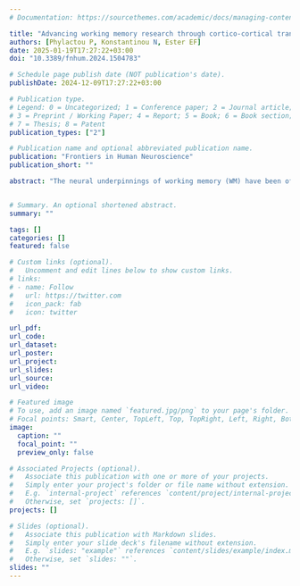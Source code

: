 ```yaml
---
# Documentation: https://sourcethemes.com/academic/docs/managing-content/

title: "Advancing working memory research through cortico-cortical transcranial magnetic stimulation"
authors: [Phylactou P, Konstantinou N, Ester EF]
date: 2025-01-19T17:27:22+03:00
doi: "10.3389/fnhum.2024.1504783"

# Schedule page publish date (NOT publication's date).
publishDate: 2024-12-09T17:27:22+03:00

# Publication type.
# Legend: 0 = Uncategorized; 1 = Conference paper; 2 = Journal article;
# 3 = Preprint / Working Paper; 4 = Report; 5 = Book; 6 = Book section;
# 7 = Thesis; 8 = Patent
publication_types: ["2"]

# Publication name and optional abbreviated publication name.
publication: "Frontiers in Human Neuroscience"
publication_short: ""

abstract: "The neural underpinnings of working memory (WM) have been of continuous scientific interest for decades. As the understanding of WM progresses and new theories, such as the distributed view of WM, develop, the need to advance the methods used to study WM also arises. This perspective discusses how building from the state-of-the-art in the field of transcranial magnetic stimulation (TMS), and utilising cortico-cortical TMS, may pave the way for testing some of the predictions proposed by the distributed WM view. Further, after briefly discussing current barriers that need to be overcome for implementing cortico-cortical TMS for WM research, examples of how cortico-cortical TMS may be employed in the context of WM research are provided, guided by the ongoing debate on the sensory recruitment framework."


# Summary. An optional shortened abstract.
summary: ""

tags: []
categories: []
featured: false

# Custom links (optional).
#   Uncomment and edit lines below to show custom links.
# links:
# - name: Follow
#   url: https://twitter.com
#   icon_pack: fab
#   icon: twitter

url_pdf:
url_code:
url_dataset:
url_poster:
url_project:
url_slides:
url_source:
url_video:

# Featured image
# To use, add an image named `featured.jpg/png` to your page's folder. 
# Focal points: Smart, Center, TopLeft, Top, TopRight, Left, Right, BottomLeft, Bottom, BottomRight.
image:
  caption: ""
  focal_point: ""
  preview_only: false

# Associated Projects (optional).
#   Associate this publication with one or more of your projects.
#   Simply enter your project's folder or file name without extension.
#   E.g. `internal-project` references `content/project/internal-project/index.md`.
#   Otherwise, set `projects: []`.
projects: []

# Slides (optional).
#   Associate this publication with Markdown slides.
#   Simply enter your slide deck's filename without extension.
#   E.g. `slides: "example"` references `content/slides/example/index.md`.
#   Otherwise, set `slides: ""`.
slides: ""
---
```

